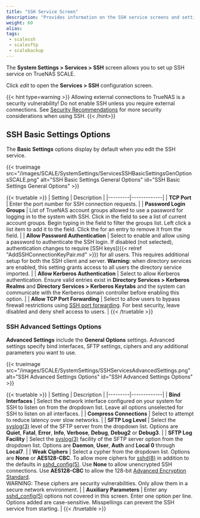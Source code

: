 ```yaml
---
title: "SSH Service Screen"
description: "Provides information on the SSH service screens and settings."
weight: 60
alias: 
tags:
 - scalessh
 - scalesftp
 - scalebackup
---
```




The **System Settings > Services > SSH** screen allows you to set up SSH service on TrueNAS SCALE.

Click <i class="material-icons" aria-hidden="true" title="Configure">edit</i> to open the **Services > SSH** configuration screen.

{{< hint type=warning >}}
Allowing external connections to TrueNAS is a security vulnerability!
Do not enable SSH unless you require external connections.
See [Security Recommendations](https://www.truenas.com/docs/solutions/optimizations/security/) for more security considerations when using SSH.
{{< /hint>}}
## SSH Basic Settings Options

The **Basic Settings** options display by default when you edit the SSH service.

{{< trueimage src="/images/SCALE/SystemSettings/ServicesSSHBasicSettingsGenOptionsSCALE.png" alt="SSH Basic Settings General Options" id="SSH Basic Settings General Options" >}}

{{< truetable >}}
| Setting | Description |
|---------|-------------|
| **TCP Port** | Enter the port number for SSH connection requests. |
| **Password Login Groups** | List of TrueNAS account groups allowed to use a password for logging in to the system with SSH. Click in the field to see a list of current account groups. Begin typing in the field to filter the groups list. Left click a list item to add it to the field. Click the <span class="iconify" data-icon="mdi:close-circle"></span> for an entry to remove it from the field. |
| **Allow Password Authentication** | Select to enable and allow using a password to authenticate the SSH login. If disabled (not selected), authentication changes to require [SSH keys]({{< relref "AddSSHConnectionKeyPair.md" >}}) for all users. This requires additional setup for both the SSH client and server. **Warning:** when directory services are enabled, this setting grants access to all users the directory service imported. |
| **Allow Kerberos Authentication** | Select to allow Kerberos authentication. Ensure valid entries exist in **Directory Services > Kerberos Realms** and **Directory Services > Kerberos Keytabs** and the system can communicate with the Kerberos domain controller before enabling this option. |
| **Allow TCP Port Forwarding** | Select to allow users to bypass firewall restrictions using [SSH port forwarding](https://www.ssh.com/academy/ssh/tunneling-example). For best security, leave disabled and deny shell access to users. |
{{< /truetable >}}

### SSH Advanced Settings Options
**Advanced Settings** include the **General Options** settings. Advanced settings specify bind interfaces, SFTP settings, ciphers and any additional parameters you want to use.

{{< trueimage src="/images/SCALE/SystemSettings/SSHServicesAdvancedSettings.png" alt="SSH Advanced Settings Options" id="SSH Advanced Settings Options" >}}

{{< truetable >}}
| Setting | Description |
|---------|-------------|
| **Bind Interfaces** | Select the network interface configured on your system for SSH to listen on from the dropdown list. Leave all options unselected for SSH to listen on all interfaces. |
| **Compress Connections** | Select to attempt to reduce latency over slow networks. |
| **SFTP Log Level** | Select the [syslog(3)](https://manpages.debian.org/bullseye/manpages-dev/syslog.3.en.html) level of the SFTP server from the dropdown list. Options are **Quiet**, **Fatal**, **Error**, **Info**, **Verbose**, **Debug**, **Debug2** or **Debug3**. |
| **SFTP Log Facility** | Select the [syslog(3)](https://www.freebsd.org/cgi/man.cgi?query=syslog) facility of the SFTP server option from the dropdown list. Options are **Daemon**, **User**, **Auth** and **Local 0** through **Local7**. |
| **Weak Ciphers** | Select a cypher from the dropdown list. Options are **None** or **AES128-CBC**. To allow more ciphers for [sshd(8)](https://man7.org/linux/man-pages/man8/sshd.8.html) in addition to the defaults in [sshd_config(5)](https://man7.org/linux/man-pages/man5/sshd_config.5.html). Use **None** to allow unencrypted SSH connections. Use **AES128-CBC** to allow the 128-bit [Advanced Encryption Standard](https://nvlpubs.nist.gov/nistpubs/FIPS/NIST.FIPS.197.pdf).<br>  WARNING: These ciphers are security vulnerabilities. Only allow them in a secure network environment. |
| **Auxiliary Parameters** | Enter any [sshd_config(5)](https://man7.org/linux/man-pages/man5/sshd_config.5.html) options not covered in this screen. Enter one option per line. Options added are case-sensitive. Misspellings can prevent the SSH service from starting. |
{{< /truetable >}}
